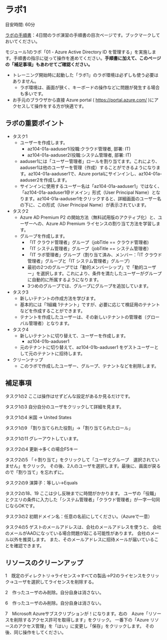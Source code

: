# ラボ1

目安時間: 60分

[ラボの手順書](https://microsoftlearning.github.io/AZ-104JA-MicrosoftAzureAdministrator/)：4日間のラボ演習の手順書の目次ページです。ブックマークしておいてください。

モジュール1のラボ「01 - Azure Active Directory ID を管理する」を実施します。手順書の指示に従って操作を進めてください。**手順書に加えて、このページの「補足事項」もあわせてご確認ください。**

- トレーニング開始時に起動した「ラボ1」のラボ環境は必ずしも使う必要はありません。
  - ラボ環境は、画面が狭く、キーボードの操作などに問題が発生する場合も多いです。
- お手元のブラウザから直接 Azure portal ( https://portal.azure.com/ )にアクセスして操作をする方が快適です。

## ラボの重要ポイント

- タスク1
  - ユーザーを作成します。
    - az104-01a-aaduser1(役職:クラウド管理者, 部署: IT)
    - az104-01a-aaduser2(役職:システム管理者, 部署: IT)
  - aaduser1には「ユーザー管理者」ロールを割り当てます。これにより、aaduser1は他のユーザーを管理（作成）することができるようになります。az104-01a-aaduser1で、Azure portalにサインインし、az104-01a-aaduser2を作成します。
  - サインインに使用するユーザー名は「az104-01a-aaduser1」ではなく、「az104-01a-aaduser1@ドメイン」形式（User Principal Name）となります。az104-01a-aaduser1をクリックすると、詳細画面のユーザー名の下に、この形式（User Principal Name）が表示されています。
- タスク2
  - Azure AD Premium P2 の開始方法（無料試用版のアクティブ化）と、ユーザーへの、Azure AD Premium ライセンスの割り当て方法を学習します。
  - グループを作成します。
    - 「IT クラウド管理者」グループ（jobTitle == クラウド管理者)
    - 「IT システム管理者」グループ（jobTitle == システム管理者）
    - 「IT ラボ管理者」グループ（割り当て済み、メンバー：「IT クラウド管理者」グループと「IT システム管理者」グループ）
    - 最初の2つのグループでは「動的メンバーシップ」で「動的ユーザー」を選択します。これにより、条件を満たしたユーザーがグループに自動的に所属するようになります。
    - 3つめのグループでは、グループにグループを追加しています。
- タスク3
  - 新しいテナントの作成方法を学びます。
  - 基本的には「1組織 1テナント」ですが、必要に応じて検証用のテナントなどを作成することができます。
  - テナントを作成したユーザーは、その新しいテナントの管理者（グローバル管理者）となります。
- タスク4
  - 新しいテナントに切り替えて、ユーザーを作成します。
    - az104-01b-aaduser1
  - 元のテナントに切り替えて、az104-01b-aaduser1 をゲストユーザーとして元のテナントに招待します。
- クリーンナップ
  - このラボで作成したユーザー、グループ、テナントなどを削除します。


## 補足事項

タスク1の2
ここは操作はせずどんな設定があるか見るだけです。

タスク1の3
自分自分のユーザをクリックして詳細を見ます。

タスク1の4
米国 → United States

タスク1の9
「割り当てられた役割」→「割り当てられたロール」

タスク1の11
グレーアウトしています。

タスク2の4
更新→多くの場合F5キー

タスク2の5
「＋割り当て」をクリックして「ユーザとグループ　選択されていません」をクリック。
その後、2人のユーザを選択します。最後に、画面が戻るので「割り当て」を忘れずに。

タスク2の9
演算子：等しい→Equals

タスク2の18、19
ここは少し反映までに時間がかかります。
ユーザの「役職」とクエリの条件に入力した「システム管理者」「クラウド管理者」が一字一句同じならOKです。

タスク3の2
初期ドメイン名：任意の名前にしてください。（Azureで一意）

タスク4の5
ゲストのメールアドレスは、会社のメールアドレスを使うと、
会社のメールがAADになっている場合問題が起こる可能性があります。
会社のメール以外を推奨します。
また、そのメールアドレスに招待メールが届いていることを確認できます。

## リソースのクリーンアップ

1　既定のディレクトリ→ライセンス→すべての製品→P2のライセンスをクリック→ユーザを選択してライセンスを削除する。

2　作ったユーザのみ削除。自分自身は消さない。

6　作ったユーザのみ削除。自分自身は消さない。

7　Microsoft Azureサブスクリプションが！になります。右の　Azure「リソースを削除するアクセス許可を取得します」をクリック。
一番下の「Azure リソースのアクセス管理」を「はい」に変更し「保存」をクリックします。
その後、同じ操作をしてください。